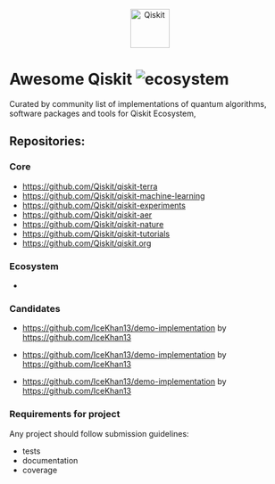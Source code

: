 <p align="center">
  <a href="https://qiskit.org/">
    <img alt="Qiskit" src="https://qiskit.org/images/qiskit-logo.png" width="70" />
  </a>
</p>

Awesome Qiskit ![ecosystem](https://img.shields.io/badge/Qiskit-Ecosystem-blueviolet)
===============

Curated by community list of implementations of quantum algorithms, software packages and tools for Qiskit Ecosystem, 

## Repositories:

### Core

- https://github.com/Qiskit/qiskit-terra
- https://github.com/Qiskit/qiskit-machine-learning
- https://github.com/Qiskit/qiskit-experiments
- https://github.com/Qiskit/qiskit-aer 
- https://github.com/Qiskit/qiskit-nature
- https://github.com/Qiskit/qiskit-tutorials
- https://github.com/Qiskit/qiskit.org


### Ecosystem

- 

### Candidates

- https://github.com/IceKhan13/demo-implementation by https://github.com/IceKhan13

- https://github.com/IceKhan13/demo-implementation by https://github.com/IceKhan13

- https://github.com/IceKhan13/demo-implementation by https://github.com/IceKhan13

  

### Requirements for project

Any project should follow submission guidelines: 
- tests
- documentation
- coverage


